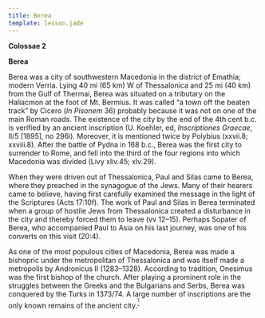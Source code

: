 ```yaml
---
title: Berea
template: lesson.jade
---
```



**Colossae 2**

**Berea**

Berea was a city of southwestern Macedonia in the district of Emathia;
modern Verria. Lying 40 mi (65 km) W of Thessalonica and 25 mi (40 km)
from the Gulf of Thermai, Berea was situated on a tributary on the
Haliacmon at the foot of Mt. Bermius. It was called “a town off the
beaten track” by Cicero (*In Pisonem* 36) probably because it was not on
one of the main Roman roads. The existence of the city by the end of the
4th cent b.c. is verified by an ancient inscription (U. Koehler, ed,
*Inscriptiones Graecae*, II/5 [1895], no 296i). Moreover, it is
mentioned twice by Polybius (xxvii.8; xxviii.8). After the battle of
Pydna in 168 b.c., Berea was the first city to surrender to Rome, and
fell into the third of the four regions into which Macedonia was divided
(Livy xliv.45; xlv.29).

When they were driven out of Thessalonica, Paul and Silas came to Berea,
where they preached in the synagogue of the Jews. Many of their hearers
came to believe, having first carefully examined the message in the
light of the Scriptures (Acts 17:10f). The work of Paul and Silas in
Berea terminated when a group of hostile Jews from Thessalonica created
a disturbance in the city and thereby forced them to leave (vv 12–15).
Perhaps Sopater of Berea, who accompanied Paul to Asia on his last
journey, was one of his converts on this visit (20:4).

As one of the most populous cities of Macedonia, Berea was made a
bishopric under the metropolitan of Thessalonica and was itself made a
metropolis by Andronicus II (1283–1328). According to tradition,
Onesimus was the first bishop of the church. After playing a prominent
role in the struggles between the Greeks and the Bulgarians and Serbs,
Berea was conquered by the Turks in 1373/74. A large number of
inscriptions are the only known remains of the ancient
city.<sup>[<sup>1</sup>](#sdfootnote1sym)</sup>

